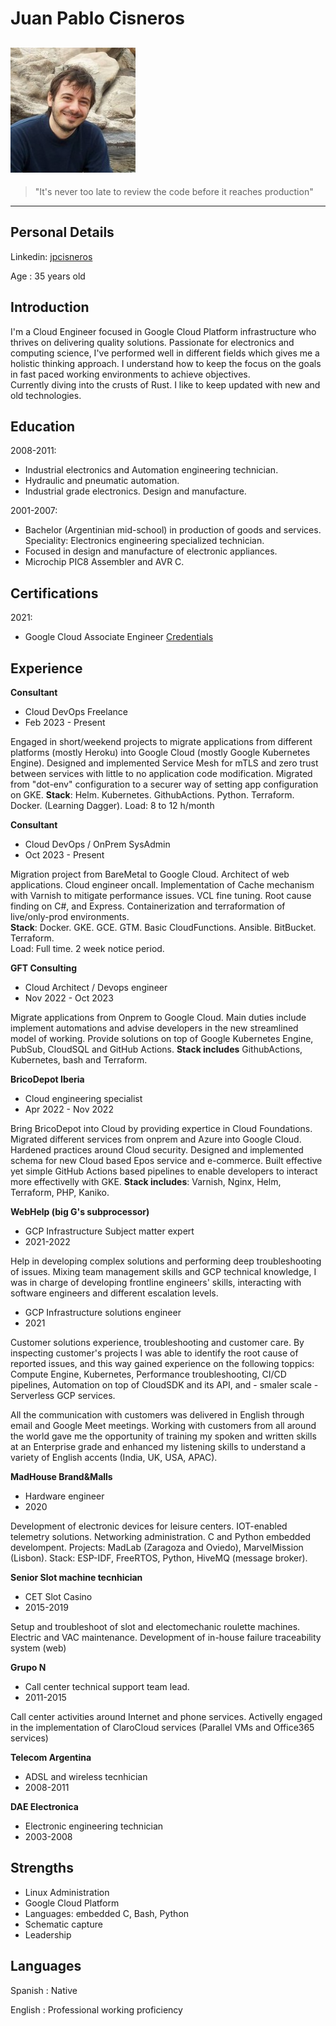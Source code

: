 Juan Pablo Cisneros
===================
![IT is a ME](https://raw.githubusercontent.com/jpcisneros/cv/main/me.jpg)
----

>"It's never too late to review the code before it reaches production"

----

Personal Details
----------------

Linkedin: [jpcisneros](https://www.linkedin.com/in/jpcisneros)

Age
: 35 years old

Introduction
------------
I'm a Cloud Engineer focused in Google Cloud Platform infrastructure who 
thrives on delivering quality solutions. Passionate for electronics and 
computing science, I've performed well in different fields which gives me a 
holistic thinking approach. I understand how to keep the focus on the 
goals in fast paced working environments to achieve objectives.  
Currently diving into the crusts of Rust. I like to keep updated with new 
and old technologies.  

Education
---------

2008-2011:
  - Industrial electronics and Automation engineering technician. 
  - Hydraulic and pneumatic automation.
  - Industrial grade electronics. Design and manufacture. 
  
2001-2007:    
  - Bachelor (Argentinian mid-school) in production of goods and
services. Speciality: Electronics engineering specialized technician. 
  - Focused in design and manufacture of electronic appliances.
  - Microchip PIC8 Assembler and AVR C. 

Certifications
--------------
2021:	
 - Google Cloud Associate Engineer [Credentials](https://www.credential.net/e912538d‐9cbc‐4061‐809b‐34e2333581b7?record_view=true)

Experience
----------

**Consultant**  
- Cloud DevOps Freelance  
- Feb 2023 - Present  

Engaged in short/weekend projects to migrate applications from different platforms
(mostly Heroku) into Google Cloud (mostly Google Kubernetes Engine). Designed and 
implemented Service Mesh for mTLS and zero trust between services with little to no 
application code modification. Migrated from "dot-env" configuration to a securer way
of setting app configuration on GKE. **Stack**: Helm. Kubernetes. GithubActions. Python.
Terraform. Docker. (Learning Dagger).
Load: 8 to 12 h/month

**Consultant**
- Cloud DevOps / OnPrem SysAdmin
- Oct 2023 - Present 

Migration project from BareMetal to Google Cloud. Architect of web applications.
Cloud engineer oncall. Implementation of Cache mechanism with Varnish to mitigate
performance issues. VCL fine tuning. Root cause finding on C#, and Express. 
Containerization and terraformation of live/only-prod environments.  
**Stack**: Docker. GKE. GCE. GTM. Basic CloudFunctions. Ansible. BitBucket. Terraform.  
Load: Full time. 2 week notice period. 

**GFT Consulting**
- Cloud Architect / Devops engineer
- Nov 2022 - Oct 2023  

Migrate applications from Onprem to Google Cloud. Main duties include 
implement automations and advise developers in the new streamlined model 
of working. Provide solutions on top of Google Kubernetes Engine, PubSub,
CloudSQL and GitHub Actions. **Stack includes** GithubActions, Kubernetes, bash and 
Terraform.

**BricoDepot Iberia**
- Cloud engineering specialist
- Apr 2022 - Nov 2022  

Bring BricoDepot into Cloud by providing expertice in Cloud Foundations.
Migrated different services from onprem and Azure into Google Cloud.
Hardened practices around Cloud security. Designed and implemented schema
for new Cloud based Epos service and e-commerce.
Built effective yet simple GitHub Actions based pipelines to enable developers
to interact more effectivelly with GKE. **Stack includes**: Varnish, Nginx, Helm,
Terraform, PHP, Kaniko.

**WebHelp (big G's subprocessor)**
- GCP Infrastructure Subject matter expert
- 2021-2022

Help in developing complex solutions and performing deep troubleshooting of 
issues. Mixing team management skills and GCP technical knowledge, I was in
charge of developing frontline engineers' skills, interacting with software
engineers and different escalation levels.

- GCP Infrastructure solutions engineer
- 2021

Customer solutions experience, troubleshooting and customer care. 
By inspecting customer's projects I was able to identify the root cause of 
reported issues, and this way gained experience on the following toppics:
Compute Engine, Kubernetes, Performance troubleshooting, CI/CD pipelines, 
Automation on top of CloudSDK and its API, and - smaler scale - Serverless GCP
services.

All the communication with customers was delivered in English through email 
and Google Meet meetings. Working with customers from all around the world gave
me the opportunity of training my spoken and written skills at an Enterprise 
grade and enhanced my listening skills to understand a variety of English 
accents (India, UK, USA, APAC).

**MadHouse Brand&Malls**
- Hardware engineer
- 2020

Development of electronic devices for leisure centers. IOT-enabled telemetry 
solutions. Networking administration. C and Python embedded develompent. 
Projects: MadLab (Zaragoza and Oviedo), MarvelMission (Lisbon). 
Stack: ESP-IDF, FreeRTOS, Python, HiveMQ (message broker).

**Senior Slot machine tecnhician**
- CET Slot Casino
- 2015-2019

Setup and troubleshoot of slot and electomechanic roulette machines. Electric 
and VAC maintenance. Development of in-house failure traceability system (web)

**Grupo N**
- Call center technical support team lead. 
- 2011-2015

Call center activities around Internet and phone services. 
Activelly engaged in the implementation of ClaroCloud services (Parallel VMs 
and Office365 services) 

**Telecom Argentina**
- ADSL and wireless tecnhician
- 2008-2011

**DAE Electronica**
- Electronic engineering technician
- 2003-2008

Strengths
------------
* Linux Administration
* Google Cloud Platform
* Languages: embedded C, Bash, Python
* Schematic capture
* Leadership

Languages
---------

Spanish
:	Native

English
:	Professional working proficiency
